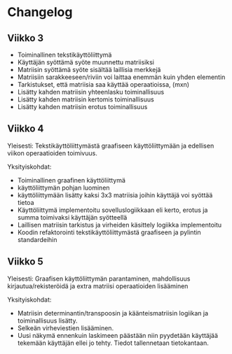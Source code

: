 # Changelog
## Viikko 3

- Toiminallinen tekstikäyttöliittymä
- Käyttäjän syöttämä syöte muunnettu matriisiksi
- Matriisin syöttämä syöte sisältää laillisia merkkejä
- Matriisiin sarakkeeseen/riviin voi laittaa enemmän kuin yhden elementin
- Tarkistukset, että matriisia saa käyttää operaatioissa, (mxn)
- Lisätty kahden matriisin yhteenlasku toiminallisuus
- Lisätty kahden matriisin kertomis toiminallisuus
- Lisätty kahden matriisin erotus toiminallisuus

## Viikko 4

Yleisesti: 
Tekstikäyttöliittymästä graafiseen käyttöliittymään ja edellisen viikon operaatioiden toimivuus.

Yksityiskohdat:
- Toiminallinen graafinen käyttöliittymä
- käyttöliittymän pohjan luominen
- käyttöliittymään lisätty kaksi 3x3  matriisia  joihin käyttäjä voi syöttää tietoa
- Käyttöliittymä implementoitu sovelluslogiikkaan eli kerto, erotus ja summa toimivaksi käyttäjän syötteellä
- Laillisen matriisin tarkistus ja virheiden käsittely logiikka implementoitu
- Koodin refaktorointi tekstikäyttöliittymästä graafiseen ja pylintin standardeihin


## Viikko 5

Yleisesti:
Graafisen käyttöliittymän parantaminen, mahdollisuus kirjautua/rekisteröidä ja extra matriisi operaatioiden lisääminen

Yksityiskohdat:
- Matriisin determinantin/transpoosin ja käänteismatriisin logiikan ja toiminallisuus lisätty.
- Selkeän virheviestien lisääminen. 
- Uusi näkymä ennenkuin laskimeen päästään niin pyydetään käyttäjää tekemään käyttäjän ellei jo tehty. Tiedot tallennetaan tietokantaan.
